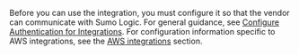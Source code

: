 Before you can use the integration, you must configure it so that the vendor can communicate with Sumo Logic. For general guidance, see [Configure Authentication for Integrations](/docs/platform-services/automation-service/configure-authentication-for-integrations/). For configuration information specific to AWS integrations, see the [AWS integrations](/docs/platform-services/automation-service/configure-authentication-for-integrations/#aws-integrations) section. 